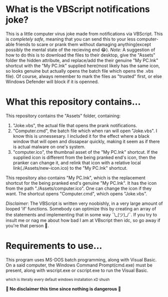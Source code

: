 # What is the VBScript notifications joke?
This is a little computer virus joke made from notifications via VBScript. This is *completely safe*, meaning that you can send this to your less computer-able friends to scare or prank them without damaging anything(except possibly the mental state of the recieving end 😂).
*Note*: A suggestion of how to do this is to download the files to their desktop, give the "Assets" folder the hidden attribute, and replace/add the their genuine "My PC.lnk" shortcut with the "My PC.lnk" supplied here(most likely has the same icon, so looks genuine but actually opens the batch file which opens the .vbs file). Of course, always remember to mark the files as "trusted" first, or else Windows Defender will block if it is openned.

# What this repository contains...
This repository contains the "Assets" folder, containing:
  1) "Joke.vbs", the actual file that opens the prank notifications.
  2) "Computer.cmd", the batch file which when ran will open "Joke.vbs". I know this is unnessesary. I included it for the effect where a black window that will open and dissapear quickly, making it seem as if there is actual malware on one's system.
  3) "computer.ico", the thumbnail asset of the "My PC.lnk" shortcut. If the supplied icon is different from the being pranked end's icon, then the pranker can change it, and relink that icon with a relative local link(./Assets/new-icon.ico) to the "My PC.lnk" shortcut.

This repository also contains "My PC.lnk", which is the replacement shortcut for the being pranked end's genuine "My PC.lnk". It has the icon from the path "./Assets/computer.ico". One can change the icon if they want. The shortcut opens "Computer.cmd", which opens "Joke.vbs".

*Disclaimer*: The VBScript is written very noobishly, in a very large amount of looped 'if' functions. Somebody can optimize this by creating an array of the statements and implementing that in some way ¯\\\_(ツ)\_/¯. If you try to insult me or nag me about how bad I am at VBscript then idc, so go away if you're that person 🤡.

# Requirements to use...
This program uses MS-DOS batch programming, along with Visual Basic. On a said computer, the Windows Command Prompt(cmd.exe) must be present, along with wscript.exe or cscript.exe to run the Visual Basic.

<sub>which is literally every default windows installation xD shush<sub>
  
 **🥰 No disclaimer this time since nothing is dangerous 🤩**
